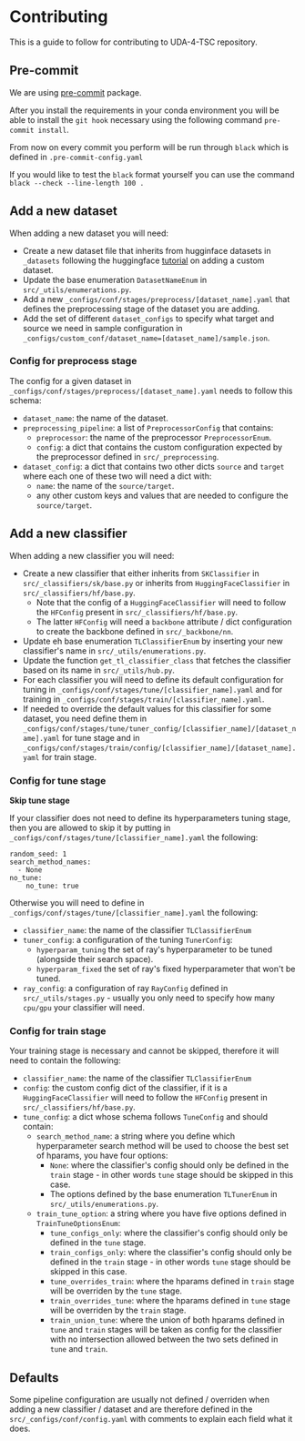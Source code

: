 # Contributing

This is a guide to follow for contributing to UDA-4-TSC repository.

## Pre-commit

We are using [pre-commit](https://pre-commit.com/) package.

After you install the requirements in your conda environment you will be able to install the `git hook` necessary using the following command `pre-commit install`.

From now on every commit you perform will be run through `black` which is defined in `.pre-commit-config.yaml`

If you would like to test the `black` format yourself you can use the command `black --check --line-length 100 .`

## Add a new dataset

When adding a new dataset you will need:
- Create a new dataset file that inherits from hugginface datasets in `_datasets` following the huggingface [tutorial](https://huggingface.co/docs/datasets/v1.11.0/add_dataset.html) on adding a custom dataset.
- Update the base enumeration `DatasetNameEnum` in `src/_utils/enumerations.py`.
- Add a new `_configs/conf/stages/preprocess/[dataset_name].yaml` that defines the preprocessing stage of the dataset you are adding.
- Add the set of different `dataset_configs` to specify what target and source we need in sample configuration in `_configs/custom_conf/dataset_name=[dataset_name]/sample.json`.

### Config for preprocess stage

The config for a given dataset in `_configs/conf/stages/preprocess/[dataset_name].yaml` needs to follow this schema:
- `dataset_name`: the name of the dataset.
- `preprocessing_pipeline`: a list of `PreprocessorConfig` that contains:
    - `preprocessor`: the name of the preprocessor `PreprocessorEnum`.
    - `config`: a dict that contains the custom configuration expected by the preprocessor defined in `src/_preprocessing`.
- `dataset_config`: a dict that contains two other dicts `source` and `target` where each one of these two will need a dict with:
    - `name`: the name of the `source/target`.
    - any other custom keys and values that are needed to configure the `source/target`.

## Add a new classifier

When adding a new classifier you will need:
- Create a new classifier that either inherits from `SKClassifier` in `src/_classifiers/sk/base.py` or inherits from `HuggingFaceClassifier` in `src/_classifiers/hf/base.py`.
    - Note that the config of a `HuggingFaceClassifier` will need to follow the `HFConfig` present in `src/_classifiers/hf/base.py`.
    - The latter `HFConfig` will need a `backbone` attribute / dict configuration to create the backbone defined in `src/_backbone/nn`. 
- Update eh base enumeration `TLClassifierEnum` by inserting your new classifier's name in `src/_utils/enumerations.py`.
- Update the function `get_tl_classifier_class` that fetches the classifier based on its name in `src/_utils/hub.py`.
- For each classifier you will need to define its default configuration for tuning in `_configs/conf/stages/tune/[classifier_name].yaml` and for training in `_configs/conf/stages/train/[classifier_name].yaml`.
- If needed to override the default values for this classifier for some dataset, you need define them in `_configs/conf/stages/tune/tuner_config/[classifier_name]/[dataset_name].yaml` for tune stage and in `_configs/conf/stages/train/config/[classifier_name]/[dataset_name].yaml` for train stage.


### Config for tune stage 

**Skip tune stage**

If your classifier does not need to define its hyperparameters tuning stage, then you are allowed to skip it by putting in `_configs/conf/stages/tune/[classifier_name].yaml` the following:

```
random_seed: 1
search_method_names:
  - None
no_tune:
    no_tune: true
```

Otherwise you will need to define in `_configs/conf/stages/tune/[classifier_name].yaml` the following:
- `classifier_name`: the name of the classifier `TLClassifierEnum`
- `tuner_config`: a configuration of the tuning `TunerConfig`:
    - `hyperparam_tuning` the set of ray's hyperparameter to be tuned (alongside their search space).
    - `hyperparam_fixed` the set of ray's fixed hyperparameter that won't be tuned.
- `ray_config`: a configuration of ray `RayConfig` defined in `src/_utils/stages.py` - usually you only need to specify how many `cpu/gpu` your classifier will need.

### Config for train stage

Your training stage is necessary and cannot be skipped, therefore it will need to contain the following:
- `classifier_name`: the name of the classifier `TLClassifierEnum`
- `config`: the custom config dict of the classifier, if it is a `HuggingFaceClassifier` will need to follow the `HFConfig` present in `src/_classifiers/hf/base.py`.
- `tune_config`: a dict whose schema follows `TuneConfig` and should contain:
    - `search_method_name`: a string where you define which hyperparameter search method will be used to choose the best set of hparams, you have four options:
        - `None`: where the classifier's config should only be defined in the `train` stage - in other words `tune` stage should be skipped in this case.
        - The options defined by the base enumeration `TLTunerEnum` in `src/_utils/enumerations.py`.
    - `train_tune_option`: a string where you have five options defined in `TrainTuneOptionsEnum`:
        - `tune_configs_only`: where the classifier's config should only be defined in the `tune` stage.
        - `train_configs_only`: where the classifier's config should only be defined in the `train` stage - in other words `tune` stage should be skipped in this case.
        - `tune_overrides_train`: where the hparams defined in `train` stage will be overriden by the `tune` stage.
        - `train_overrides_tune`: where the hparams defined in `tune` stage will be overriden by the `train` stage.
        - `train_union_tune`: where the union of both hparams defined in `tune` and `train` stages will be taken as config for the classifier with no intersection allowed between the two sets defined in `tune` and `train`. 


## Defaults

Some pipeline configuration are usually not defined / overriden when adding a new classifier / dataset and are therefore defined in the `src/_configs/conf/config.yaml` with comments to explain each field what it does.